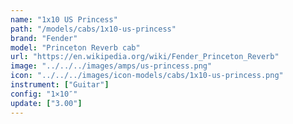 ```yaml
---
name: "1x10 US Princess"
path: "/models/cabs/1x10-us-princess"
brand: "Fender"
model: "Princeton Reverb cab"
url: "https://en.wikipedia.org/wiki/Fender_Princeton_Reverb"
image: "../../../images/amps/us-princess.png"
icon: "../../../images/icon-models/cabs/1x10-us-princess.png"
instrument: ["Guitar"]
config: "1×10″"
update: ["3.00"]
---
```

